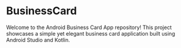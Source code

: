 # BusinessCard
Welcome to the Android Business Card App repository! This project showcases a simple yet elegant business card application built using Android Studio and Kotlin.

